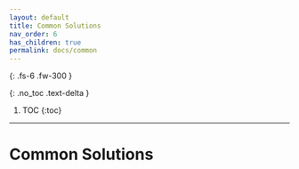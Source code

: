 ```yaml
---
layout: default
title: Common Solutions
nav_order: 6
has_children: true
permalink: docs/common
---
```



{: .fs-6 .fw-300 }

{: .no_toc .text-delta }

1. TOC
{:toc}

---

# Common Solutions

